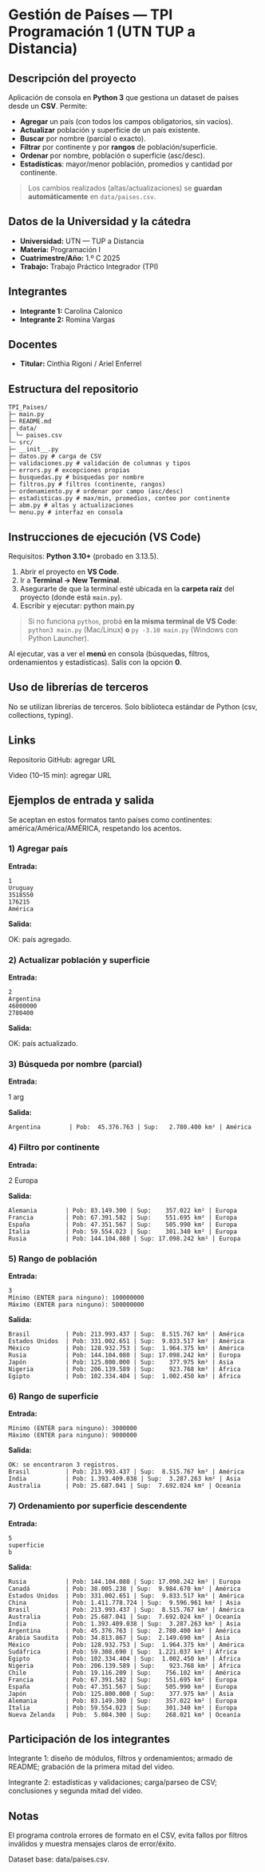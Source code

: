 # Gestión de Países — TPI Programación 1 (UTN TUP a Distancia)

## Descripción del proyecto
Aplicación de consola en **Python 3** que gestiona un dataset de países desde un **CSV**. Permite:
- **Agregar** un país (con todos los campos obligatorios, sin vacíos).
- **Actualizar** población y superficie de un país existente.
- **Buscar** por nombre (parcial o exacto).
- **Filtrar** por continente y por **rangos** de población/superficie.
- **Ordenar** por nombre, población o superficie (asc/desc).
- **Estadísticas**: mayor/menor población, promedios y cantidad por continente.

> Los cambios realizados (altas/actualizaciones) se **guardan automáticamente** en `data/paises.csv`.

## Datos de la Universidad y la cátedra
- **Universidad:** UTN — TUP a Distancia  
- **Materia:** Programación I  
- **Cuatrimestre/Año:** 1.º C 2025  
- **Trabajo:** Trabajo Práctico Integrador (TPI)

## Integrantes
- **Integrante 1:** Carolina Calonico
- **Integrante 2:** Romina Vargas

## Docentes
- **Titular:** Cinthia Rigoni / Ariel Enferrel

## Estructura del repositorio
```
TPI_Paises/
├─ main.py
├─ README.md
├─ data/
│ └─ paises.csv
└─ src/
├─ __init__.py
├─ datos.py # carga de CSV
├─ validaciones.py # validación de columnas y tipos
├─ errors.py # excepciones propias
├─ busquedas.py # búsquedas por nombre
├─ filtros.py # filtros (continente, rangos)
├─ ordenamiento.py # ordenar por campo (asc/desc)
├─ estadisticas.py # max/min, promedios, conteo por continente
├─ abm.py # altas y actualizaciones
└─ menu.py # interfaz en consola
```

## Instrucciones de ejecución (VS Code)

Requisitos: **Python 3.10+** (probado en 3.13.5).

1. Abrir el proyecto en **VS Code**.
2. Ir a **Terminal → New Terminal**.
3. Asegurarte de que la terminal esté ubicada en la **carpeta raíz** del proyecto (donde está `main.py`).
4. Escribir y ejecutar: 
python main.py
> Si no funciona `python`, probá **en la misma terminal de VS Code**:  
> `python3 main.py`  (Mac/Linux)  **o**  `py -3.10 main.py`  (Windows con Python Launcher).

Al ejecutar, vas a ver el **menú** en consola (búsquedas, filtros, ordenamientos y estadísticas). Salís con la opción **0**.

## Uso de librerías de terceros

No se utilizan librerías de terceros. Solo biblioteca estándar de Python (csv, collections, typing).

## Links

Repositorio GitHub: agregar URL

Video (10–15 min): agregar URL

## Ejemplos de entrada y salida

Se aceptan en estos formatos tanto países como continentes: américa/América/AMÉRICA, respetando los acentos.

### 1) Agregar país

**Entrada:**
```
1
Uruguay
3518550
176215
América
```
**Salida:**

OK: país agregado.

### 2) Actualizar población y superficie

**Entrada:**
```
2
Argentina
46000000
2780400
```
**Salida:**

OK: país actualizado.

### 3) Búsqueda por nombre (parcial)

**Entrada:**

1
arg

**Salida:**
```
Argentina        | Pob:  45.376.763 | Sup:   2.780.400 km² | América
```

### 4) Filtro por continente

**Entrada:**

2
Europa

**Salida:**
```
Alemania        | Pob: 83.149.300 | Sup:    357.022 km² | Europa
Francia         | Pob: 67.391.582 | Sup:    551.695 km² | Europa
España          | Pob: 47.351.567 | Sup:    505.990 km² | Europa
Italia          | Pob: 59.554.023 | Sup:    301.340 km² | Europa
Rusia           | Pob: 144.104.080 | Sup: 17.098.242 km² | Europa
```
### 5) Rango de población


**Entrada:**
```
3
Mínimo (ENTER para ninguno): 100000000
Máximo (ENTER para ninguno): 500000000
```
**Salida:**

```
Brasil          | Pob: 213.993.437 | Sup:  8.515.767 km² | América
Estados Unidos  | Pob: 331.002.651 | Sup:  9.833.517 km² | América
México          | Pob: 128.932.753 | Sup:  1.964.375 km² | América
Rusia           | Pob: 144.104.080 | Sup: 17.098.242 km² | Europa
Japón           | Pob: 125.800.000 | Sup:    377.975 km² | Asia
Nigeria         | Pob: 206.139.589 | Sup:    923.768 km² | África
Egipto          | Pob: 102.334.404 | Sup:  1.002.450 km² | África
```

### 6) Rango de superficie

**Entrada:**
```
Mínimo (ENTER para ninguno): 3000000
Máximo (ENTER para ninguno): 9000000
```
**Salida:**
```
OK: se encontraron 3 registros.
Brasil          | Pob: 213.993.437 | Sup:  8.515.767 km² | América
India           | Pob: 1.393.409.038 | Sup:  3.287.263 km² | Asia
Australia       | Pob: 25.687.041 | Sup:  7.692.024 km² | Oceanía
```
### 7) Ordenamiento por superficie descendente

**Entrada:**
```
5
superficie
b
```
**Salida:**
```
Rusia           | Pob: 144.104.080 | Sup: 17.098.242 km² | Europa
Canadá          | Pob: 38.005.238 | Sup:  9.984.670 km² | América
Estados Unidos  | Pob: 331.002.651 | Sup:  9.833.517 km² | América
China           | Pob: 1.411.778.724 | Sup:  9.596.961 km² | Asia
Brasil          | Pob: 213.993.437 | Sup:  8.515.767 km² | América
Australia       | Pob: 25.687.041 | Sup:  7.692.024 km² | Oceanía
India           | Pob: 1.393.409.038 | Sup:  3.287.263 km² | Asia
Argentina       | Pob: 45.376.763 | Sup:  2.780.400 km² | América
Arabia Saudita  | Pob: 34.813.867 | Sup:  2.149.690 km² | Asia
México          | Pob: 128.932.753 | Sup:  1.964.375 km² | América
Sudáfrica       | Pob: 59.308.690 | Sup:  1.221.037 km² | África
Egipto          | Pob: 102.334.404 | Sup:  1.002.450 km² | África
Nigeria         | Pob: 206.139.589 | Sup:    923.768 km² | África
Chile           | Pob: 19.116.209 | Sup:    756.102 km² | América
Francia         | Pob: 67.391.582 | Sup:    551.695 km² | Europa
España          | Pob: 47.351.567 | Sup:    505.990 km² | Europa
Japón           | Pob: 125.800.000 | Sup:    377.975 km² | Asia
Alemania        | Pob: 83.149.300 | Sup:    357.022 km² | Europa
Italia          | Pob: 59.554.023 | Sup:    301.340 km² | Europa
Nueva Zelanda   | Pob:  5.084.300 | Sup:    268.021 km² | Oceanía
```
## Participación de los integrantes

Integrante 1: diseño de módulos, filtros y ordenamientos; armado de README; grabación de la primera mitad del video.

Integrante 2: estadísticas y validaciones; carga/parseo de CSV; conclusiones y segunda mitad del video.

## Notas

El programa controla errores de formato en el CSV, evita fallos por filtros inválidos y muestra mensajes claros de error/éxito.

Dataset base: data/paises.csv.
